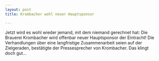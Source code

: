 ```yaml
---
layout: post
title: Krombacher wohl neuer Hauptsponsor

---
```


Jetzt wird es wohl wieder jemand, mit dem niemand gerechnet hat: Die Brauerei Krombacher wird offenbar neuer Hauptsponsor der Eintracht! Die Verhandlungen über eine langfristige Zusammenarbeit seien auf der Zielgeraden, bestätigte der Pressesprecher von Krombacher. Das klingt doch gut...


